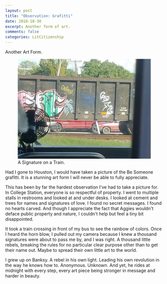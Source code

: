 ```yaml
---
layout: post
title: "Observation: Grafitti"
date: 2018-10-30
excerpt: Another form of art.
comments: false
categories: LitCitizenship
---
```

Another Art Form.

<figure>
    <a href="/LitCitizenship/images/Grafitti1000.jpg"><img src="/LitCitizenship/images/Grafitti600x799.jpg"></a>
	<figcaption>A Signature on a Train.</figcaption>
</figure>

Had I gone to Houston, I would have taken a picture of the Be Someone grafitti. It is a stunning art form I will never be able to fully appreciate.

This has been by far the hardest observation I've had to take a picture for. In College Station, everyone is so respectful of property. I went to multiple stalls in restrooms and looked at and under desks. I looked at cement and trees for names and signatures of love. I found no secret messages. I found no hearts carved. And though I appreciate the fact that Aggies wouldn't deface public property and nature, I couldn't help but feel a tiny bit disappointed.

It took a train crossing in front of my bus to see the rainbow of colors. Once I heard the horn blow, I pulled out my camera because I knew a thousand signatures were about to pass me by, and I was right. A thousand little rebels, breaking the rules for no particular clear purpose other than to get their name out. Maybe to spread their own little art to the world.

I grew up on Banksy. A rebel in his own light. Leading his own revolution in the way he knows how to. Anonymous. Unknown. And yet, he rides at midnight with every step, every art piece being stronger in message and harder in beauty.
